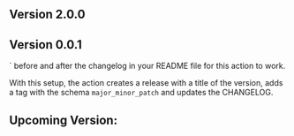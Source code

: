 ## Version 2.0.0




## Version 0.0.1
` before and after the changelog in your README file for this action to work.

With this setup, the action creates a release with a title of the version, adds a tag with the schema `major_minor_patch` and updates the CHANGELOG.

## Upcoming Version:





